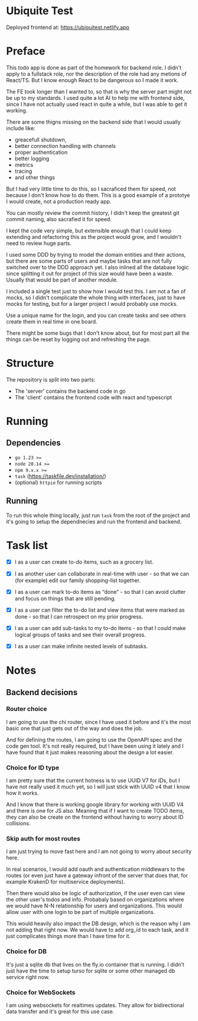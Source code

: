 # Ubiquite Test

Deployed frontend at: https://ubiquitest.netlify.app

# Preface

This todo app is done as part of the homework for backend role. I didn't apply to a
fullstack role, nor the description of the role had any metions of React/TS. But I know enough
React to be dangerous so I made it work.

The FE took longer than I wanted to, so that is why the server part might not be
up to my standards. I used quite a lot AI to help me with frontend side, since I have
not actually used react in quite a while, but I was able to get it working.

There are some thigns missing on the backend side that I would usually include
like:
- greacefull shutdown,
- better connection handling with channels 
- proper authentication
- better logging
- metrics
- tracing
- and other things

But I had very little time to do this, so I sacraficed them for speed, not
because I don't know how to do them. This is a good example of a prototye I
would create, not a production ready app.

You can mostly review the commit history, I didn't keep the greatest git commit
naming, also sacrafied it for speed.

I kept the code very simple, but extensible enough that I could keep extending
and refactoring this as the project would grow, and I wouldn't need to review
huge parts.

I used some DDD by trying to model the domain entities and their actions, but
there are some parts of users and maybe tasks that are not fully switched over
to the DDD approach yet. I also inlined all the database logic since splitting
it out for project of this size would have been a waste. Usually that would be
part of another module.

I included a single test just to show how I would test this. I am not a fan of
mocks, so I didn't complicate the whole thing with interfaces, just to have
mocks for testing, but for a larger project I would probably use mocks.  


Use a unique name for the login, and you can create tasks and see others create
them in real time in one board.

There might be some bugs that I don't know about, but for most part all the
things can be reset by logging out and refreshing the page.

# Structure

The repository is split into two parts: 

- The 'server' contains the backend code in go 
- The 'client' contains the frontend code with react and typescript

# Running

## Dependencies

- `go 1.23 >=`
- `node 20.14 >=`
- `npm 9.x.x >=`
- `task` (https://taskfile.dev/installation/)
- (optional) `httpie` for running scripts

## Running 

To run this whole thing locally, just run `task` from the root of the project
and it's going to setup the dependnecies and run the frontend and backend.

# Task list

- [x] I as a user can create to-do items, such as a grocery list. 
- [x] I as another user can collaborate in real-time with user - so that we can 
(for example) edit our family shopping-list together.

- [x] I as a user can mark to-do items as “done” - so that I can avoid clutter and focus on
things that are still pending.
- [x] I as a user can filter the to-do list and view items that were marked as done - so that I
can retrospect on my prior progress.
- [x] I as a user can add sub-tasks to my to-do items - so that I could make logical groups of
tasks and see their overall progress.
- [x] I as a user can make infinite nested levels of subtasks.


# Notes

## Backend decisions

### Router choice

I am going to use the chi router, since I have used it before and it's the most
basic one that just gets out of the way and does the job.

And for defining the routes, I am going to use the OpenAPI spec and the code gen
tool. It's not really required, but I have been using it lately and I have found
that it just makes reasoning about the design a lot easier.

### Choice for ID type

I am pretty sure that the current hotness is to use UUID V7 for IDs, but I have
not really used it much yet, so I will just stick with UUID v4 that I know how
it works.

And I know that there is working google library for working with UUID V4 and
there is one for JS also. Meaning that if I want to create TODO items, they can
also be create on the frontend without having to worry about ID collisions.

### Skip auth for most routes

I am just trying to move fast here and I am not going to worry about security
here. 

In real scenarios, I would add oauth and authentication middlewars to the routes (or even
just have a gateway infront of the server that does that, for example KrakenD
for multiservice deployments).

Then there would also be logic of authorization, if the user even can view the
other user's todos and info. Probabaly based on organizations where we would
have N-N relationship for users and organizations. This would allow user with
one login to be part of multiple organizations.

This would heavily also impact the DB design, which is the reason why I am not
adding that right now. We would have to add org_id to each task, and it just
complicates things more than I have time for it.

### Choice for DB

It's just a sqlite db that lives on the fly.io container that is running. I
didn't just have the time to setup turso for sqlite or some other managed db
service right now.

### Choice for WebSockets

I am using websockets for realtimes updates. They allow for bidirectional data
transfer and it's great for this use case.

